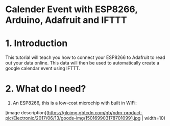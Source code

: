 # Calender Event with ESP8266, Arduino, Adafruit and IFTTT

# 1. Introduction

This tutorial will teach you how to connect your ESP8266 to Adafruit to read out your data online. This data will then be used to automatically create a google calendar event using IFTTT.

# 2. What do I need?

1. An ESP8266, this is a low-cost microchip with built in WiFi:

<img>[image description](https://gloimg.gbtcdn.com/gb/pdm-product-pic/Electronic/2017/06/13/goods-img/1501699031787010991.jpg | width=10)</img>
